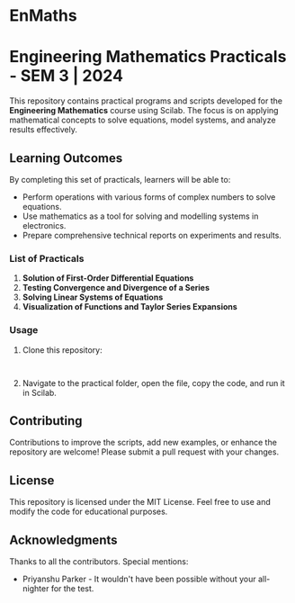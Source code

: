 # EnMaths
<!DOCTYPE html>
<html lang="en">
<head>
    <meta charset="UTF-8">
    <meta name="viewport" content="width=device-width, initial-scale=1.0">
</head>
<body>
    <h1>Engineering Mathematics Practicals - SEM 3 | 2024 </h1>
    <p>
        This repository contains practical programs and scripts developed for the 
        <strong>Engineering Mathematics</strong> course using Scilab. The focus is on applying mathematical concepts 
        to solve equations, model systems, and analyze results effectively.
    </p>
    <h2>Learning Outcomes</h2>
    <p>By completing this set of practicals, learners will be able to:</p>
    <ul>
        <li>Perform operations with various forms of complex numbers to solve equations.</li>
        <li>Use mathematics as a tool for solving and modelling systems in electronics.</li>
        <li>Prepare comprehensive technical reports on experiments and results.</li>
    </ul>
    <h3>List of Practicals</h3>
    <ol>
        <li><strong>Solution of First-Order Differential Equations</strong></li>
        <li><strong>Testing Convergence and Divergence of a Series</strong></li>
        <li><strong>Solving Linear Systems of Equations</strong></li>
        <li><strong>Visualization of Functions and Taylor Series Expansions</strong></li>
    </ol>
    <h3>Usage</h3>
    <ol>
        <li>Clone this repository:</li>
        <pre><code>  </code></pre>
        <li>Navigate to the practical folder, open the file, copy the code, and run it in Scilab.</li>
    </ol>
    <h2>Contributing</h2>
    <p>
        Contributions to improve the scripts, add new examples, or enhance the repository are welcome! 
        Please submit a pull request with your changes.
    </p>
    <h2>License</h2>
    <p>
        This repository is licensed under the MIT License. Feel free to use and modify the code for educational purposes.
    </p>
    <h2>Acknowledgments</h2>
    <p>
        Thanks to all the contributors. Special mentions: 
        <ul>
            <li>Priyanshu Parker - It wouldn't have been possible without your all-nighter for the test.</li>
        </ul>
    </p>
</body>
</html>
